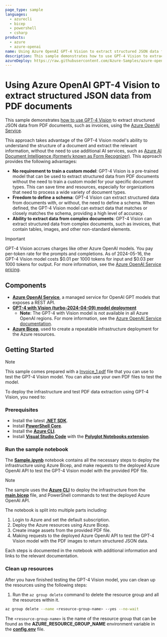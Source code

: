 ```yaml
---
page_type: sample
languages:
  - azurecli
  - bicep
  - powershell
  - csharp
products:
  - azure
  - azure-openai
name: Using Azure OpenAI GPT-4 Vision to extract structured JSON data from PDF documents
description: This sample demonstrates how to use GPT-4 Vision to extract structured JSON data from PDF documents using Azure OpenAI.
azureDeploy: https://raw.githubusercontent.com/Azure-Samples/azure-openai-gpt-4-vision-pdf-extraction-sample/main/infra/main.bicep
---
```


# Using Azure OpenAI GPT-4 Vision to extract structured JSON data from PDF documents

This sample demonstrates [how to use GPT-4 Vision](https://learn.microsoft.com/en-us/azure/ai-services/openai/how-to/gpt-with-vision?tabs=rest) to extract structured JSON data from PDF documents, such as invoices, using the [Azure OpenAI Service](https://learn.microsoft.com/en-us/azure/ai-services/openai/overview).

This approach takes advantage of the GPT-4 Vision model's ability to understand the structure of a document and extract the relevant information, without the need to use additional AI services, such as [Azure AI Document Intelligence (formerly known as Form Recognizer)](https://learn.microsoft.com/en-GB/azure/ai-services/document-intelligence/overview?view=doc-intel-3.1.0). This approach provides the following advantages:

- **No requirement to train a custom model**: GPT-4 Vision is a pre-trained model that can be used to extract structured data from PDF documents without the need to train a custom model for your specific document types. This can save time and resources, especially for organizations that need to process a wide variety of document types.
- **Freedom to define a schema**: GPT-4 Vision can extract structured data from documents with, or without, the need to define a schema. When defined, the GPT-4 Vision model can extract data that matches or closely matches the schema, providing a high level of accuracy.
- **Ability to extract data from complex documents**: GPT-4 Vision can extract structured data from complex documents, such as invoices, that contain tables, images, and other non-standard elements.

> [!IMPORTANT]
> GPT-4 Vision accrues charges like other Azure OpenAI models. You pay per-token rate for the prompts and completions. As of 2024-05-16, the GPT-4 Vision model costs $0.01 per 1000 tokens for input and $0.03 per 1000 tokens for output. For more information, see the [Azure OpenAI Service pricing](https://learn.microsoft.com/en-us/azure/ai-services/openai/concepts/gpt-with-vision#special-pricing-information).

## Components

- [**Azure OpenAI Service**](https://learn.microsoft.com/en-us/azure/ai-services/openai/overview), a managed service for OpenAI GPT models that exposes a REST API.
- [**GPT-4 with Vision (turbo-2024-04-09) model deployment**](https://learn.microsoft.com/en-us/azure/ai-services/openai/how-to/gpt-with-vision?tabs=rest)
  - **Note**: The GPT-4 with Vision model is not available in all Azure OpenAI regions. For more information, see the [Azure OpenAI Service documentation](https://learn.microsoft.com/en-us/azure/ai-services/openai/concepts/models#standard-deployment-model-availability).
- [**Azure Bicep**](https://learn.microsoft.com/en-us/azure/azure-resource-manager/bicep/overview?tabs=bicep), used to create a repeatable infrastructure deployment for the Azure resources.

## Getting Started

> [!NOTE]
> This sample comes prepared with a [Invoice_1.pdf](./Invoice_1.pdf) file that you can use to test the GPT-4 Vision model. You can also use your own PDF files to test the model.

To deploy the infrastructure and test PDF data extraction using GPT-4 Vision, you need to:

### Prerequisites

- Install the latest [**.NET SDK**](https://dotnet.microsoft.com/download).
- Install [**PowerShell Core**](https://docs.microsoft.com/en-us/powershell/scripting/install/installing-powershell?view=powershell-7.1).
- Install the [**Azure CLI**](https://docs.microsoft.com/en-us/cli/azure/install-azure-cli).
- Install [**Visual Studio Code**](https://code.visualstudio.com/) with the [**Polyglot Notebooks extension**](https://marketplace.visualstudio.com/items?itemName=ms-dotnettools.dotnet-interactive-vscode).

### Run the sample notebook

The [**Sample.ipynb**](./Sample.ipynb) notebook contains all the necessary steps to deploy the infrastructure using Azure Bicep, and make requests to the deployed Azure OpenAI API to test the GPT-4 Vision model with the provided PDF file.

> [!NOTE]
> The sample uses the [**Azure CLI**](https://docs.microsoft.com/en-us/cli/azure/install-azure-cli) to deploy the infrastructure from the [**main.bicep**](./infra/main.bicep) file, and PowerShell commands to test the deployed Azure OpenAI API.

The notebook is split into multiple parts including:

1. Login to Azure and set the default subscription.
1. Deploy the Azure resources using Azure Bicep.
1. Create image assets from the provided PDF file.
1. Making requests to the deployed Azure OpenAI API to test the GPT-4 Vision model with the PDF images to return structured JSON data.

Each steps is documented in the notebook with additional information and links to the relevant documentation.

### Clean up resources

After you have finished testing the GPT-4 Vision model, you can clean up the resources using the following steps:

1. Run the `az group delete` command to delete the resource group and all the resources within it.

```bash
az group delete --name <resource-group-name> --yes --no-wait
```

The `<resource-group-name>` is the name of the resource group that can be found as the **AZURE_RESOURCE_GROUP_NAME** environment variable in the [**config.env**](./config.env) file.
